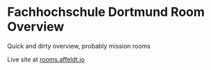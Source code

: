 # Fachhochschule Dortmund Room Overview

Quick and dirty overview, probably mission rooms

Live site at [rooms.affeldt.io](rooms.affeldt.io)
